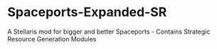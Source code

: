 # Spaceports-Expanded-SR

A Stellaris mod for bigger and better Spaceports
	- Contains Strategic Resource Generation Modules